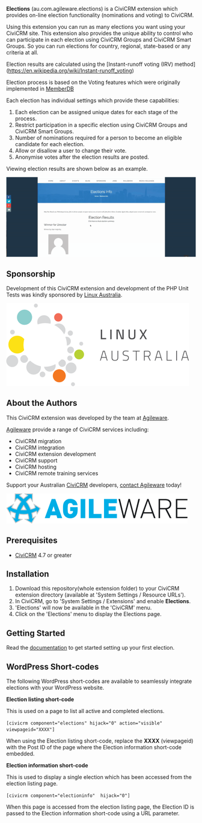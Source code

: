 **Elections** (au.com.agileware.elections) is a CiviCRM extension which provides on-line election functionality (nominations and voting) to CiviCRM.

Using this extension you can run as many elections you want using your CiviCRM site. This extension also provides the unique ability to control who can participate in each election using CiviCRM Groups and CiviCRM Smart Groups. So you can run elections for country, regional, state-based or any criteria at all.

Election results are calculated using the [Instant-runoff voting (IRV) method] (https://en.wikipedia.org/wiki/Instant-runoff_voting)

Election process is based on the Voting features which were originally implemented in [MemberDB](https://www.flamingspork.com/projects/memberdb/)

Each election has individual settings which provide these capabilities:

1. Each election can be assigned unique dates for each stage of the process.
1. Restrict participation in a specific election using CiviCRM Groups and CiviCRM Smart Groups.
1. Number of nominations required for a person to become an eligible candidate for each election.
1. Allow or disallow a user to change their vote.
1. Anonymise votes after the election results are posted.

Viewing election results are shown below as an example.

![Elections](docs/images/user_view_results/03.gif)  

Sponsorship
------

Development of this CiviCRM extension and development of the PHP Unit Tests was kindly sponsored by [Linux Australia](https://linux.org.au).

![Linux Australia](docs/images/linux-australia-logo.svg) 

About the Authors
------

This CiviCRM extension was developed by the team at [Agileware](https://agileware.com.au).

[Agileware](https://agileware.com.au) provide a range of CiviCRM services including:

  * CiviCRM migration
  * CiviCRM integration
  * CiviCRM extension development
  * CiviCRM support
  * CiviCRM hosting
  * CiviCRM remote training services

Support your Australian [CiviCRM](https://civicrm.org) developers, [contact Agileware](https://agileware.com.au/contact) today!


![Agileware](docs/images/agileware-logo.png)  

Prerequisites
-------------

  * [CiviCRM](https://www.civicrm.org) 4.7 or greater  

Installation
-------------

1. Download this repository(whole extension folder) to your CiviCRM extension directory (available at 'System Settings / Resource URLs').
1. In CiviCRM, go to 'System Settings / Extensions' and enable **Elections**.
1. 'Elections' will now be available in the 'CiviCRM' menu. 
1. Click on the 'Elections' menu to display the Elections page.

Getting Started
-------------

Read the [documentation](docs/index.md)  to get started setting up your first election.

WordPress Short-codes
-------------

The following WordPress short-codes are available to seamlessly integrate elections with your WordPress website.

**Election listing short-code**

This is used on a page to list all active and completed elections.

```[civicrm component="elections" hijack="0" action="visible" viewpageid="XXXX"]```

When using the Election listing short-code, replace the **XXXX** (viewpageid) with the Post ID of the page where the Election information short-code embedded.

**Election information short-code**

This is used to display a single election which has been accessed from the election listing page.

```[civicrm component="electioninfo"  hijack="0"]```

When this page is accessed from the election listing page, the Election ID is passed to the Election information short-code using a URL parameter.